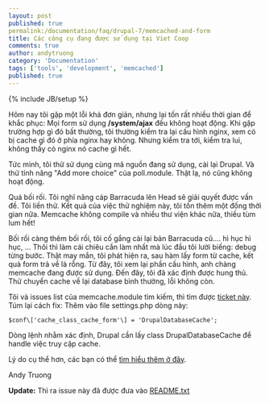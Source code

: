 ```yaml
---
layout: post
published: true
permalink:/documentation/faq/drupal-7/memcached-and-form
title: Các công cụ đang được sử dụng tại Viet Coop
comments: true
author: andytruong
category: 'Documentation'
tags: ['tools', 'development', 'memcached']
published: true
---
```


{% include JB/setup %}

Hôm nay tôi gặp một lỗi khá đơn giản, nhưng lại tốn rất nhiều thời gian để khắc phục: Mọi form sử dụng __/system/ajax__ đều không hoạt động. Khi gặp trường hợp gì đó bất thường, tôi thường kiểm tra lại cấu hình nginx, xem có bị cache gì đó ở phía nginx hay không. Nhưng kiểm tra tới, kiểm tra lui, không thấy có nginx nó cache gì hết.

Tức mình, tôi thử sử dụng cùng mã nguồn đang sử dụng, cài lại Drupal. Và thử tính năng "Add more choice" của poll.module. Thật lạ, nó cũng không hoạt động.

Quá bối rối. Tôi nghĩ nâng cáp Barracuda lên Head sẽ giải quyết được vấn đề. Tôi liền thử. Kết quả của việc thử nghiệm này, tôi tốn thêm một đống thời gian nữa. Memcache không compile và nhiều thư viện khác nữa, thiếu tùm lum hết!

Bối rối càng thêm bối rối, tôi cố gắng cài lại bản Barracuda cũ.... hì hục hì hục, ... Thôi thì làm cái chiêu cần làm nhất mà lúc đầu tôi lười biếng: debug từng bước. Thật may mắn, tôi phát hiện ra, sau hàm lấy form từ cache, kết quả form trả về là rỗng. Từ đây, tôi xem lại phần cấu hình, anh chàng memcache đang được sử dụng. Đến đây, tôi đã xác định được hung thủ. Thử chuyển cache về lại database bình thường, lỗi không còn.

Tôi và issues list của memcache.module tìm kiếm, thì tìm được [ticket này](http://drupal.org/node/1214536#comment-4748042). Túm lại cách fix: Thêm vào file settings.php dòng này:

    $conf\['cache_class_cache_form'\] = 'DrupalDatabaseCache';

Dòng lệnh nhằm xác định, Drupal cần lấy class DrupalDatabaseCache để handle việc truy cập cache.

Lý do cụ thể hơn, các bạn có thể [tìm hiểu thêm ở đây](http://drupal.org/node/512026).

Andy Truong

__Update:__ Thì ra issue này đã được đưa vào [README.txt](http://drupalcode.org/project/memcache.git/blob/5947cf0d625628b2423237baabe512984114a7a7:/README.txt)